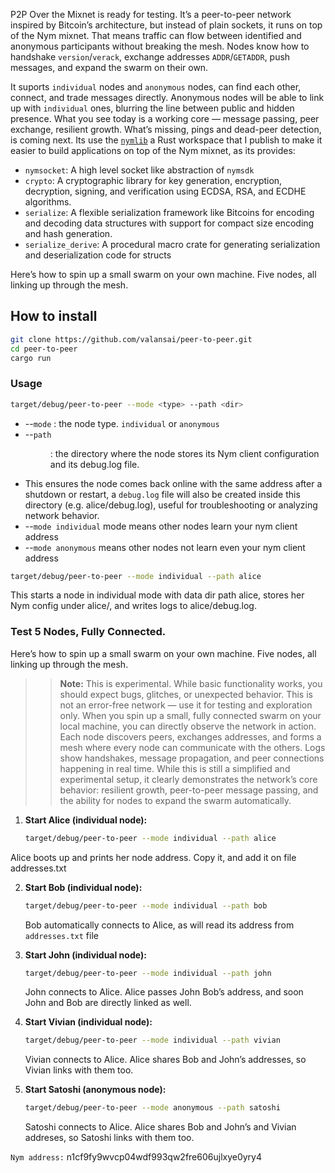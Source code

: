 P2P Over the Mixnet is ready for testing. It’s a peer-to-peer network inspired by Bitcoin’s architecture, but instead of plain sockets, it runs on top of the Nym mixnet. That means traffic can flow between identified and anonymous participants without breaking the mesh. Nodes know how to handshake  `version`/`verack`, exchange addresses `ADDR`/`GETADDR`, push messages, and expand the swarm on their own. 

It suports `individual` nodes and `anonymous` nodes, can find each other, connect, and trade messages directly. Anonymous nodes will be able to link up with `individual` ones, blurring the line between public and hidden presence. What you see today is a working core — message passing, peer exchange, resilient growth. What’s missing, pings and dead-peer detection, is coming next. Its use the [`nymlib`](https://github.com/valansai/nymlib/README.md) a Rust workspace that I publish to make it easier to build applications on top of the Nym mixnet, as its provides:
- `nymsocket`: A high level socket like abstraction of `nymsdk`
- `crypto`: A cryptographic library for key generation, encryption, decryption, signing, and verification using ECDSA, RSA, and ECDHE algorithms.
- `serialize`: A flexible serialization framework like Bitcoins for encoding and decoding data structures with support for compact size encoding and hash generation.
- `serialize_derive`: A procedural macro crate for generating serialization and deserialization code for structs



Here’s how to spin up a small swarm on your own machine. Five nodes, all linking up through the mesh. 

## How to install 
```bash
git clone https://github.com/valansai/peer-to-peer.git
cd peer-to-peer
cargo run
```

### Usage
```bash
target/debug/peer-to-peer --mode <type> --path <dir>
```
- --`mode` <type>: the node type. `individual` or `anonymous`
- --`path` <dir>: the directory where the node stores its Nym client configuration and its debug.log file.
- This ensures the node comes back online with the same address after a shutdown or restart, a `debug.log` file will also be created inside this directory (e.g. alice/debug.log), useful for troubleshooting or analyzing network behavior.
- --`mode individual` mode means other nodes learn your nym client address
- --`mode anonymous` means other nodes not learn even your nym client address
   
``` bash 
target/debug/peer-to-peer --mode individual --path alice
```
This starts a node in individual mode with data dir path alice, stores her Nym config under alice/, and writes logs to alice/debug.log.


### Test 5 Nodes, Fully Connected. 

Here’s how to spin up a small swarm on your own machine. Five nodes, all linking up through the mesh.

> > **Note:** This is experimental. While basic functionality works, you should expect bugs, glitches, or unexpected behavior. This is not an error-free network — use it for testing and exploration only. When you spin up a small, fully connected swarm on your local machine, you can directly observe the network in action. Each node discovers peers, exchanges addresses, and forms a mesh where every node can communicate with the others. Logs show handshakes, message propagation, and  peer connections happening in real time. While this is still a simplified and experimental setup, it clearly demonstrates the network’s core behavior: resilient growth, peer-to-peer message passing, and the ability for nodes to expand the swarm automatically.
>



1. **Start Alice (individual node):**
   ```bash
   target/debug/peer-to-peer --mode individual --path alice
   ```
Alice boots up and prints her node address. Copy it, and add it on file addresses.txt

2. **Start Bob (individual node):**
   ```bash
   target/debug/peer-to-peer --mode individual --path bob
   ```
   Bob automatically connects to Alice, as will read its address from `addresses.txt` file

3. **Start John (individual node):**
   ```bash
   target/debug/peer-to-peer --mode individual --path john
   ```
   John connects to Alice. Alice passes John Bob’s address, and soon John and Bob are directly linked as well.

4. **Start Vivian (individual node):**
   ```bash
   target/debug/peer-to-peer --mode individual --path vivian
   ```
   Vivian connects to Alice. Alice shares Bob and John’s addresses, so Vivian links with them too.

5. **Start Satoshi (anonymous node):**
   ```bash
   target/debug/peer-to-peer --mode anonymous --path satoshi
   ```
   Satoshi connects to Alice. Alice shares Bob and John’s and Vivian addreses, so Satoshi links with them too.



`Nym address:` n1cf9fy9wvcp04wdf993qw2fre606ujlxye0yry4
